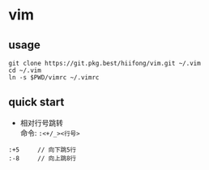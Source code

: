 # vim

## usage

```shell
git clone https://git.pkg.best/hiifong/vim.git ~/.vim
cd ~/.vim
ln -s $PWD/vimrc ~/.vimrc 
```

## quick start

- 相对行号跳转  
命令: `:<+/_><行号>`
```shell
:+5     // 向下跳5行
:-8     // 向上跳8行
```

